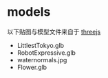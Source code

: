 # models

以下贴图与模型文件来自于 [threejs](https://github.com/mrdoob/three.js)

 - LittlestTokyo.glb
 - RobotExpressive.glb
 - waternormals.jpg
 - Flower.glb

